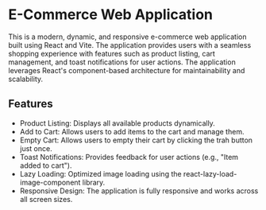 # E-Commerce Web Application
This is a modern, dynamic, and responsive e-commerce web application built using React and Vite. The application provides users with a seamless shopping experience with features such as product listing, cart management, and toast notifications for user actions. The application leverages React's component-based architecture for maintainability and scalability.

## Features

- Product Listing: Displays all available products dynamically.
- Add to Cart: Allows users to add items to the cart and manage them.
- Empty Cart: Allows users to empty their cart by clicking the trah button just once.
- Toast Notifications: Provides feedback for user actions (e.g., "Item added to cart").
- Lazy Loading: Optimized image loading using the react-lazy-load-image-component library.
- Responsive Design: The application is fully responsive and works across all screen sizes.

